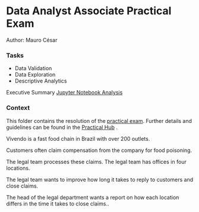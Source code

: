 # Data Analyst Associate Practical Exam
Author: Mauro César

### Tasks
- Data Validation
- Data Exploration
- Descriptive Analytics
  
Executive Summary
[Jupyter Notebook Analysis](https://github.com/mauro-cesar-bh/data-analysis/blob/main/Food-Claim-Process/Food-Claim-Process-Analysis.ipynb)

### Context
This folder contains the resolution of the [practical exam](https://s3.amazonaws.com/talent-assets.datacamp.com/Practical+-+DAA+-+Food+Claims+-+2212.pdf). 
Further details and guidelines can be found in the [Practical Hub](https://app.datacamp.com/certification/resource-center/practical-hub)
. 

Vivendo is a fast food chain in Brazil with over 200 outlets.

Customers often claim compensation from the company for food poisoning.

The legal team processes these claims. The legal team has offices in four locations.

The legal team wants to improve how long it takes to reply to customers and close claims.

The head of the legal department wants a report on how each location differs in the time it
takes to close claims..

